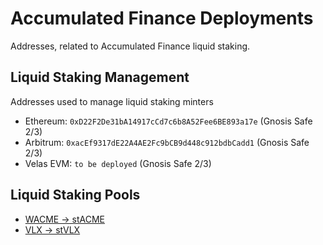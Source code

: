 # Accumulated Finance Deployments
Addresses, related to Accumulated Finance liquid staking.

## Liquid Staking Management
Addresses used to manage liquid staking minters
- Ethereum: `0xD22F2De31bA14917cCd7c6b8A52Fee6BE893a17e` (Gnosis Safe 2/3) 
- Arbitrum: `0xacEf9317dE22A4AE2Fc9bCB9d448c912bdbCadd1` (Gnosis Safe 2/3)
- Velas EVM: `to be deployed` (Gnosis Safe 2/3)

## Liquid Staking Pools
- [WACME -> stACME](WACME.md)
- [VLX -> stVLX](VLX.md)
